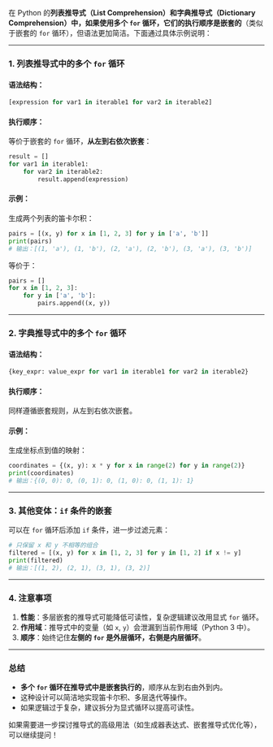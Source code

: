 在 Python 的**列表推导式（List Comprehension）**和**字典推导式（Dictionary Comprehension）**中，如果使用多个 `for` 循环，它们的执行顺序是**嵌套的**（类似于嵌套的 `for` 循环），但语法更加简洁。下面通过具体示例说明：

---

### 1. **列表推导式中的多个 `for` 循环**
#### 语法结构：
```python
[expression for var1 in iterable1 for var2 in iterable2]
```
#### 执行顺序：
等价于嵌套的 `for` 循环，**从左到右依次嵌套**：
```python
result = []
for var1 in iterable1:
    for var2 in iterable2:
        result.append(expression)
```

#### 示例：
生成两个列表的笛卡尔积：
```python
pairs = [(x, y) for x in [1, 2, 3] for y in ['a', 'b']]
print(pairs)
# 输出：[(1, 'a'), (1, 'b'), (2, 'a'), (2, 'b'), (3, 'a'), (3, 'b')]
```
等价于：
```python
pairs = []
for x in [1, 2, 3]:
    for y in ['a', 'b']:
        pairs.append((x, y))
```

---

### 2. **字典推导式中的多个 `for` 循环**
#### 语法结构：
```python
{key_expr: value_expr for var1 in iterable1 for var2 in iterable2}
```
#### 执行顺序：
同样遵循嵌套规则，从左到右依次嵌套。

#### 示例：
生成坐标点到值的映射：
```python
coordinates = {(x, y): x * y for x in range(2) for y in range(2)}
print(coordinates)
# 输出：{(0, 0): 0, (0, 1): 0, (1, 0): 0, (1, 1): 1}
```

---

### 3. **其他变体：`if` 条件的嵌套**
可以在 `for` 循环后添加 `if` 条件，进一步过滤元素：
```python
# 只保留 x 和 y 不相等的组合
filtered = [(x, y) for x in [1, 2, 3] for y in [1, 2] if x != y]
print(filtered)
# 输出：[(1, 2), (2, 1), (3, 1), (3, 2)]
```

---

### 4. **注意事项**
1. **性能**：多层嵌套的推导式可能降低可读性，复杂逻辑建议改用显式 `for` 循环。
2. **作用域**：推导式中的变量（如 `x`, `y`）会泄漏到当前作用域（Python 3 中）。
3. **顺序**：始终记住**左侧的 `for` 是外层循环，右侧是内层循环**。

---

### 总结
- **多个 `for` 循环在推导式中是嵌套执行的**，顺序从左到右由外到内。
- 这种设计可以简洁地实现笛卡尔积、多层迭代等操作。
- 如果逻辑过于复杂，建议拆分为显式循环以提高可读性。

如果需要进一步探讨推导式的高级用法（如生成器表达式、嵌套推导式优化等），可以继续提问！